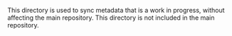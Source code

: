 This directory is used to sync metadata that is a work in progress, without affecting the main repository. This directory is not included in the main repository. 
